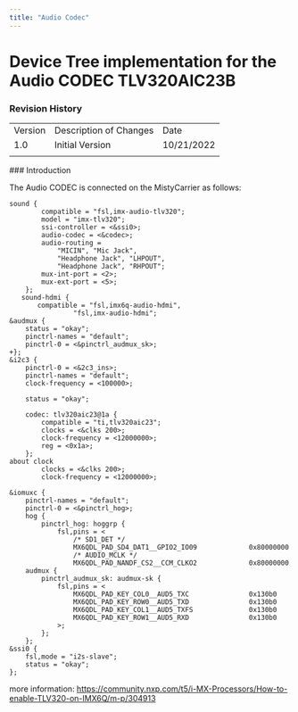 ```yaml
---
title: "Audio Codec"
---
```


# Device Tree implementation for the Audio CODEC TLV320AIC23B
### Revision History

<table>
  <tr>
   <td>Version
   </td>
   <td>Description of Changes
   </td>
   <td>Date
   </td>
  </tr>
  <tr>
   <td>
	   1.0
   </td>
   <td>
	   Initial Version
   </td>
   <td>
	   10/21/2022
   </td>
  </tr>
  <tr>
   <td>
   </td>
   <td>
   </td>
   <td>
   </td>
  </tr>
</table>
### Introduction

The Audio CODEC is connected on the MistyCarrier as follows:

```
sound {
        compatible = "fsl,imx-audio-tlv320";
        model = "imx-tlv320";
        ssi-controller = <&ssi0>;
        audio-codec = <&codec>;
        audio-routing =
            "MICIN", "Mic Jack",
            "Headphone Jack", "LHPOUT",
            "Headphone Jack", "RHPOUT";
        mux-int-port = <2>;
        mux-ext-port = <5>;
    };
   sound-hdmi {
       compatible = "fsl,imx6q-audio-hdmi",
                "fsl,imx-audio-hdmi";
&audmux {
    status = "okay";
    pinctrl-names = "default";
    pinctrl-0 = <&pinctrl_audmux_sk>;
+};
&i2c3 {
    pinctrl-0 = <&2c3_ins>;
    pinctrl-names = "default";
    clock-frequency = <100000>;

    status = "okay";
    
    codec: tlv320aic23@1a {
        compatible = "ti,tlv320aic23";
        clocks = <&clks 200>;
        clock-frequency = <12000000>;
        reg = <0x1a>;
    };
about clock
        clocks = <&clks 200>;
        clock-frequency = <12000000>;
        
&iomuxc {
    pinctrl-names = "default";
    pinctrl-0 = <&pinctrl_hog>;
    hog {
        pinctrl_hog: hoggrp {
            fsl,pins = <
                /* SD1_DET */
                MX6QDL_PAD_SD4_DAT1__GPIO2_IO09             0x80000000
                /* AUDIO_MCLK */
                MX6QDL_PAD_NANDF_CS2__CCM_CLKO2             0x80000000             
    audmux {
        pinctrl_audmux_sk: audmux-sk {
            fsl,pins = <
                MX6QDL_PAD_KEY_COL0__AUD5_TXC               0x130b0
                MX6QDL_PAD_KEY_ROW0__AUD5_TXD               0x130b0
                MX6QDL_PAD_KEY_COL1__AUD5_TXFS              0x130b0
                MX6QDL_PAD_KEY_ROW1__AUD5_RXD               0x130b0
            >;
        };
    };
&ssi0 {
    fsl,mode = "i2s-slave";
    status = "okay";
};
```
more information: https://community.nxp.com/t5/i-MX-Processors/How-to-enable-TLV320-on-IMX6Q/m-p/304913
